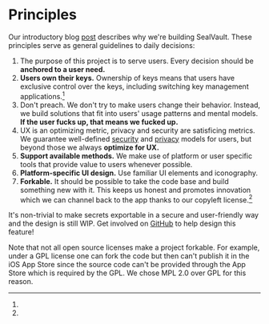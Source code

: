 # Principles

Our introductory blog [post](https://sealvault.org/blog/web3-vision) describes
why we're building SealVault. These principles serve as general guidelines to
daily decisions:

1. The purpose of this project is to serve users. Every decision should be
   **anchored to a user need.**
1. **Users own their keys.** Ownership of keys means that users have exclusive
   control over the keys, including switching key management applications.[^1]
1. Don't preach.  We don't try to make users change their behavior.  Instead, we
   build solutions that fit into users' usage patterns and mental models. **If
   the user fucks up, that means we fucked up.**
1. UX is an optimizing metric, privacy and security are satisficing metrics.  We
   guarantee well-defined [security](./design/security-model.md) and
   [privacy](./design/privacy-model.md) models for users, but beyond those we
   always **optimize for UX.**
1. **Support available methods.**  We make use of platform or user specific
   tools that provide value to users whenever possible.
1. **Platform-specific UI design.**  Use familiar UI elements and iconography.
1. **Forkable.**  It should be possible to take the code base and build
   something new with it.  This keeps us honest and promotes innovation which we
   can channel back to the app thanks to our copyleft license.[^2]

[^1]: 
It's non-trivial to make secrets exportable in a secure and user-friendly way
and the design is still WIP. Get involved on
[GitHub](https://github.com/sealvault/sealvault/issues/39) to help design this feature!

[^2]:
Note that not all open source licenses make a project forkable. For
example, under a GPL license one can fork the code but then can't publish it in
the iOS App Store since the source code can't be provided through the App Store
which is required by the GPL. We chose MPL 2.0 over GPL for this reason.


